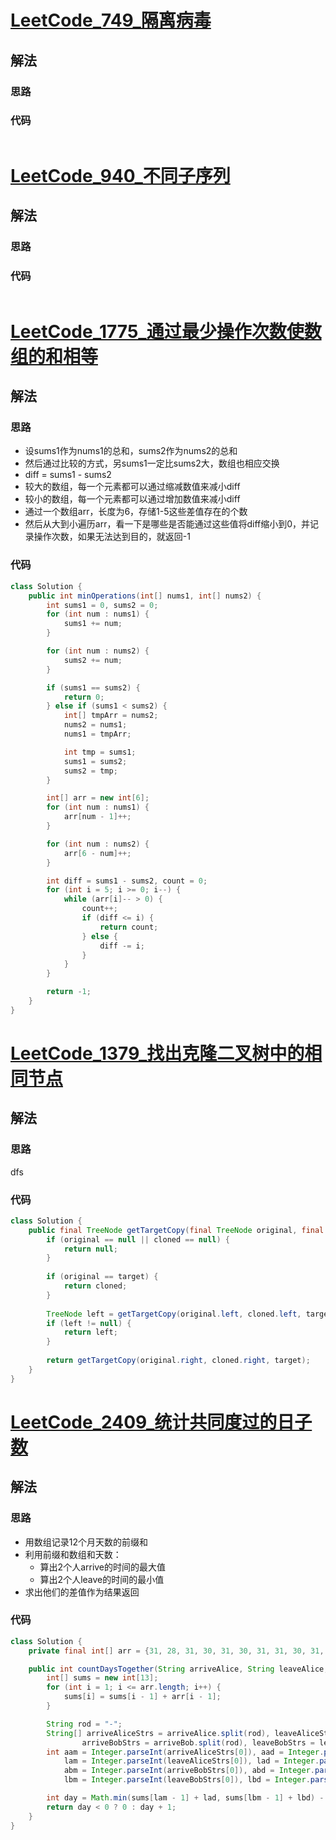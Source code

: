 # [LeetCode_749_隔离病毒](https://leetcode.cn/problems/contain-virus/)
## 解法
### 思路

### 代码
```java

```
# [LeetCode_940_不同子序列](https://leetcode.cn/problems/distinct-subsequences-ii/)
## 解法
### 思路

### 代码
```java

```
# [LeetCode_1775_通过最少操作次数使数组的和相等](https://leetcode.cn/problems/equal-sum-arrays-with-minimum-number-of-operations/)
## 解法
### 思路
- 设sums1作为nums1的总和，sums2作为nums2的总和
- 然后通过比较的方式，另sums1一定比sums2大，数组也相应交换
- diff = sums1 - sums2
- 较大的数组，每一个元素都可以通过缩减数值来减小diff
- 较小的数组，每一个元素都可以通过增加数值来减小diff
- 通过一个数组arr，长度为6，存储1-5这些差值存在的个数
- 然后从大到小遍历arr，看一下是哪些是否能通过这些值将diff缩小到0，并记录操作次数，如果无法达到目的，就返回-1
### 代码
```java
class Solution {
    public int minOperations(int[] nums1, int[] nums2) {
        int sums1 = 0, sums2 = 0;
        for (int num : nums1) {
            sums1 += num;
        }

        for (int num : nums2) {
            sums2 += num;
        }

        if (sums1 == sums2) {
            return 0;
        } else if (sums1 < sums2) {
            int[] tmpArr = nums2;
            nums2 = nums1;
            nums1 = tmpArr;

            int tmp = sums1;
            sums1 = sums2;
            sums2 = tmp;
        }

        int[] arr = new int[6];
        for (int num : nums1) {
            arr[num - 1]++;
        }

        for (int num : nums2) {
            arr[6 - num]++;
        }

        int diff = sums1 - sums2, count = 0;
        for (int i = 5; i >= 0; i--) {
            while (arr[i]-- > 0) {
                count++;
                if (diff <= i) {
                    return count;
                } else {
                    diff -= i;
                }
            }
        }

        return -1;
    }
}
```
# [LeetCode_1379_找出克隆二叉树中的相同节点](https://leetcode.cn/problems/find-a-corresponding-node-of-a-binary-tree-in-a-clone-of-that-tree/)
## 解法
### 思路
dfs
### 代码
```java
class Solution {
    public final TreeNode getTargetCopy(final TreeNode original, final TreeNode cloned, final TreeNode target) {
        if (original == null || cloned == null) {
            return null;
        }
        
        if (original == target) {
            return cloned;
        }
        
        TreeNode left = getTargetCopy(original.left, cloned.left, target);
        if (left != null) {
            return left;
        }
        
        return getTargetCopy(original.right, cloned.right, target);
    }
}
```
# [LeetCode_2409_统计共同度过的日子数](https://leetcode.cn/problems/count-days-spent-together/)
## 解法
### 思路
- 用数组记录12个月天数的前缀和
- 利用前缀和数组和天数：
  - 算出2个人arrive的时间的最大值
  - 算出2个人leave的时间的最小值
- 求出他们的差值作为结果返回
### 代码
```java
class Solution {
    private final int[] arr = {31, 28, 31, 30, 31, 30, 31, 31, 30, 31, 30, 31};

    public int countDaysTogether(String arriveAlice, String leaveAlice, String arriveBob, String leaveBob) {
        int[] sums = new int[13];
        for (int i = 1; i <= arr.length; i++) {
            sums[i] = sums[i - 1] + arr[i - 1];
        }

        String rod = "-";
        String[] arriveAliceStrs = arriveAlice.split(rod), leaveAliceStrs = leaveAlice.split(rod),
                arriveBobStrs = arriveBob.split(rod), leaveBobStrs = leaveBob.split(rod);
        int aam = Integer.parseInt(arriveAliceStrs[0]), aad = Integer.parseInt(arriveAliceStrs[1]),
            lam = Integer.parseInt(leaveAliceStrs[0]), lad = Integer.parseInt(leaveAliceStrs[1]),
            abm = Integer.parseInt(arriveBobStrs[0]), abd = Integer.parseInt(arriveBobStrs[1]),
            lbm = Integer.parseInt(leaveBobStrs[0]), lbd = Integer.parseInt(leaveBobStrs[1]);

        int day = Math.min(sums[lam - 1] + lad, sums[lbm - 1] + lbd) - Math.max(sums[aam - 1] + aad, sums[abm - 1] + abd);        
        return day < 0 ? 0 : day + 1;
    }
}
```